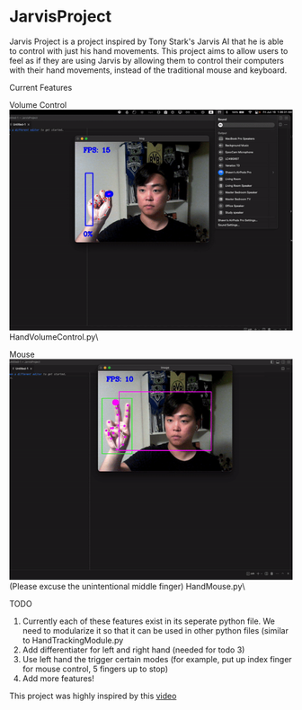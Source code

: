 # JarvisProject

Jarvis Project is a project inspired by Tony Stark's Jarvis AI that he is able to control with just his hand movements. This project aims to allow users to feel as if they are using Jarvis by allowing them to control their computers with their hand movements, instead of the traditional mouse and keyboard.

Current Features

Volume Control\
![](https://github.com/ShawnCho2000/JarvisProject/blob/main/Resources/VolumeControl.gif)\
HandVolumeControl.py\


Mouse\
![](https://github.com/ShawnCho2000/JarvisProject/blob/main/Resources/HandMouse.gif)\
(Please excuse the unintentional middle finger)
HandMouse.py\


TODO 
1. Currently each of these features exist in its seperate python file. We need to modularize it so that it can be used in other python files (similar to HandTrackingModule.py
2. Add differentiater for left and right hand (needed for todo 3)
3. Use left hand the trigger certain modes (for example, put up index finger for mouse control, 5 fingers up to stop)
4. Add more features!

This project was highly inspired by this [video](https://www.youtube.com/watch?v=01sAkU_NvOY)
